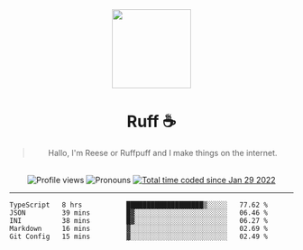 <div align='center'>
  <img src='https://avatars.githubusercontent.com/u/73779441?v=4' width='140' height='140' />
  <h1>Ruff ☕️</h1>
  <blockquote>Hallo, I'm Reese or Ruffpuff and I make things on the internet.</blockquote>
  
  <br />
  
  <img alt="Profile views" src="https://komarev.com/ghpvc/?username=ruffpuff1" />
  <img alt='Pronouns' src='https://img.shields.io/endpoint?url=https://pronoundb.org/shields/61181f81be124c42b207bffd' />
  <a href="https://wakatime.com/@72bf611d-9557-4a85-aa1d-46f6a3346744"><img src="https://wakatime.com/badge/user/72bf611d-9557-4a85-aa1d-46f6a3346744.svg" alt="Total time coded since Jan 29 2022" /></a>
</div>

<hr />

<!--START_SECTION:waka-->
```text
TypeScript   8 hrs           ███████████████████▒░░░░░   77.62 % 
JSON         39 mins         █▓░░░░░░░░░░░░░░░░░░░░░░░   06.46 % 
INI          38 mins         █▓░░░░░░░░░░░░░░░░░░░░░░░   06.27 % 
Markdown     16 mins         ▓░░░░░░░░░░░░░░░░░░░░░░░░   02.69 % 
Git Config   15 mins         ▓░░░░░░░░░░░░░░░░░░░░░░░░   02.49 % 
```
<!--END_SECTION:waka-->
